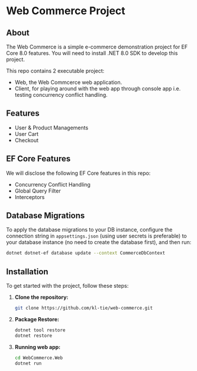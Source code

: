 # Web Commerce Project

## About
The Web Commerce is a simple e-commerce demonstration project for EF Core 8.0 features. You will need to install .NET 8.0 SDK to develop this project.

This repo contains 2 executable project:
- Web, the Web Commcerce web application.
- Client, for playing around with the web app through console app i.e. testing concurrency conflict handling.

## Features
- User & Product Managements
- User Cart
- Checkout

## EF Core Features
We will disclose the following EF Core features in this repo:
- Concurrency Conflict Handling
- Global Query Filter
- Interceptors

## Database Migrations
To apply the database migrations to your DB instance, configure the connection string in `appsettings.json` (using user secrets is preferable) to your database instance (no need to create the database first), and then run:
```bash
dotnet dotnet-ef database update --context CommerceDbContext
```

## Installation
To get started with the project, follow these steps:
1. **Clone the repository:**
    ```bash
    git clone https://github.com/kl-tie/web-commerce.git
    ```
2. **Package Restore:**
    ```bash
    dotnet tool restore
    dotnet restore
    ```
3. **Running web app:**
    ```bash
    cd WebCommerce.Web
    dotnet run
    ```
